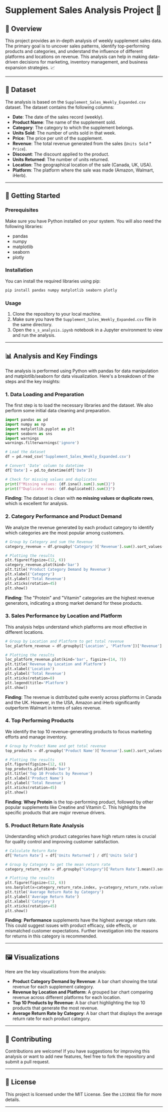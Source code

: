 

# Supplement Sales Analysis Project 💊

## 📖 Overview

This project provides an in-depth analysis of weekly supplement sales data. The primary goal is to uncover sales patterns, identify top-performing products and categories, and understand the influence of different platforms and locations on revenue. This analysis can help in making data-driven decisions for marketing, inventory management, and business expansion strategies. 📈

-----

## 💾 Dataset

The analysis is based on the `Supplement_Sales_Weekly_Expanded.csv` dataset. The dataset contains the following columns:

  * **Date**: The date of the sales record (weekly).
  * **Product Name**: The name of the supplement sold.
  * **Category**: The category to which the supplement belongs.
  * **Units Sold**: The number of units sold in that week.
  * **Price**: The price per unit of the supplement.
  * **Revenue**: The total revenue generated from the sales (`Units Sold` \* `Price`).
  * **Discount**: The discount applied to the product.
  * **Units Returned**: The number of units returned.
  * **Location**: The geographical location of the sale (Canada, UK, USA).
  * **Platform**: The platform where the sale was made (Amazon, Walmart, iHerb).

-----

## 🚀 Getting Started

### Prerequisites

Make sure you have Python installed on your system. You will also need the following libraries:

  * pandas
  * numpy
  * matplotlib
  * seaborn
  * plotly

### Installation

You can install the required libraries using pip:

```bash
pip install pandas numpy matplotlib seaborn plotly
```

### Usage

1.  Clone the repository to your local machine.
2.  Make sure you have the `Supplement_Sales_Weekly_Expanded.csv` file in the same directory.
3.  Open the `s_s_analysis.ipynb` notebook in a Jupyter environment to view and run the analysis.

-----

## 📊 Analysis and Key Findings

The analysis is performed using Python with pandas for data manipulation and matplotlib/seaborn for data visualization. Here's a breakdown of the steps and the key insights:

### 1\. Data Loading and Preparation

The first step is to load the necessary libraries and the dataset. We also perform some initial data cleaning and preparation.

```python
import pandas as pd
import numpy as np
import matplotlib.pyplot as plt
import seaborn as sns
import warnings
warnings.filterwarnings('ignore')

# Load the dataset
df = pd.read_csv('Supplement_Sales_Weekly_Expanded.csv')

# Convert 'Date' column to datetime
df['Date'] = pd.to_datetime(df['Date'])

# Check for missing values and duplicates
print(f"Missing values: {df.isna().sum().sum()}")
print(f"Duplicate rows: {df.duplicated().sum()}")
```

**Finding**: The dataset is clean with **no missing values or duplicate rows**, which is excellent for analysis.

### 2\. Category Performance and Product Demand

We analyze the revenue generated by each product category to identify which categories are the most popular among customers.

```python
# Group by Category and sum the Revenue
category_revenue = df.groupby('Category')['Revenue'].sum().sort_values(ascending=False)

# Plotting the results
plt.figure(figsize=(12, 6))
category_revenue.plot(kind='bar')
plt.title('Product Category Demand by Revenue')
plt.xlabel('Category')
plt.ylabel('Total Revenue')
plt.xticks(rotation=45)
plt.show()
```

**Finding**: The "Protein" and "Vitamin" categories are the highest revenue generators, indicating a strong market demand for these products.

### 3\. Sales Performance by Location and Platform

This analysis helps understand which platforms are most effective in different locations.

```python
# Group by Location and Platform to get total revenue
loc_platform_revenue = df.groupby(['Location', 'Platform'])['Revenue'].sum().unstack().fillna(0)

# Plotting the results
loc_platform_revenue.plot(kind='bar', figsize=(14, 7))
plt.title('Revenue by Location and Platform')
plt.xlabel('Location')
plt.ylabel('Total Revenue')
plt.xticks(rotation=0)
plt.legend(title='Platform')
plt.show()
```

**Finding**: The revenue is distributed quite evenly across platforms in Canada and the UK. However, in the USA, Amazon and iHerb significantly outperform Walmart in terms of sales revenue.

### 4\. Top Performing Products

We identify the top 10 revenue-generating products to focus marketing efforts and manage inventory.

```python
# Group by Product Name and get total revenue
top_products = df.groupby('Product Name')['Revenue'].sum().sort_values(ascending=False).head(10)

# Plotting the results
plt.figure(figsize=(12, 6))
top_products.plot(kind='bar')
plt.title('Top 10 Products by Revenue')
plt.xlabel('Product Name')
plt.ylabel('Total Revenue')
plt.xticks(rotation=45)
plt.show()
```

**Finding**: **Whey Protein** is the top-performing product, followed by other popular supplements like Creatine and Vitamin C. This highlights the specific products that are major revenue drivers.

### 5\. Product Return Rate Analysis

Understanding which product categories have high return rates is crucial for quality control and improving customer satisfaction.

```python
# Calculate Return Rate
df['Return Rate'] = df['Units Returned'] / df['Units Sold']

# Group by Category to get the mean return rate
category_return_rate = df.groupby("Category")['Return Rate'].mean().sort_values(ascending=False)

# Plotting the results
plt.figure(figsize=(12, 6))
sns.barplot(x=category_return_rate.index, y=category_return_rate.values)
plt.title('Average Return Rate by Category')
plt.ylabel('Average Return Rate')
plt.xlabel('Category')
plt.xticks(rotation=45)
plt.show()
```

**Finding**: **Performance** supplements have the highest average return rate. This could suggest issues with product efficacy, side effects, or mismatched customer expectations. Further investigation into the reasons for returns in this category is recommended.

-----

## 🖼️ Visualizations

Here are the key visualizations from the analysis:

  * **Product Category Demand by Revenue**: A bar chart showing the total revenue for each supplement category.
  * **Revenue by Location and Platform**: A grouped bar chart comparing revenue across different platforms for each location.
  * **Top 10 Products by Revenue**: A bar chart highlighting the top 10 products that generate the most revenue.
  * **Average Return Rate by Category**: A bar chart that displays the average return rate for each product category.

-----

## 🤝 Contributing

Contributions are welcome\! If you have suggestions for improving this analysis or want to add new features, feel free to fork the repository and submit a pull request.

-----

## 📜 License

This project is licensed under the MIT License. See the `LICENSE` file for more details.

-----
